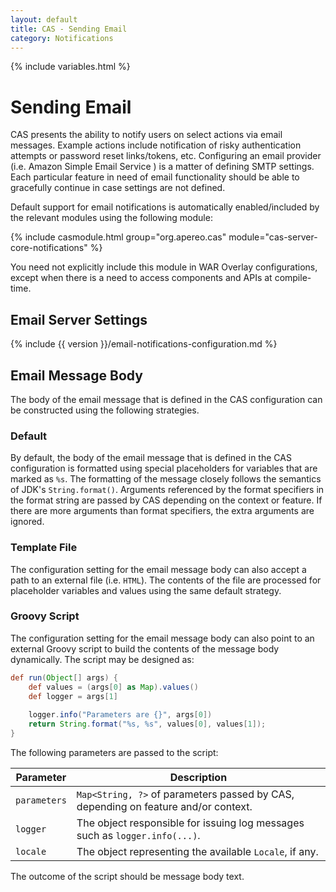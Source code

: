 ```yaml
---
layout: default
title: CAS - Sending Email
category: Notifications
---
```


{% include variables.html %}

# Sending Email

CAS presents the ability to notify users on select actions via email messages. Example actions include notification 
of risky authentication attempts or password reset links/tokens, etc. Configuring 
an email provider (i.e. Amazon Simple Email Service )
is a matter of defining SMTP settings. Each particular feature 
in need of email functionality should be able to 
gracefully continue in case settings are not defined. 

Default support for email notifications is automatically 
enabled/included by the relevant modules using the following module:

{% include casmodule.html group="org.apereo.cas" module="cas-server-core-notifications" %}

You need not explicitly include this module in WAR Overlay configurations, except 
when there is a need to access components and APIs at compile-time. 

## Email Server Settings

{% include {{ version }}/email-notifications-configuration.md %}
            
## Email Message Body

The body of the email message that is defined in the CAS configuration can be 
constructed using the following strategies.

### Default

By default, the body of the email message that is defined in the CAS configuration is 
formatted using special placeholders for variables that are marked as `%s`. The
formatting of the message closely follows the semantics of JDK's `String.format()`.
Arguments referenced by the format specifiers in the format string are passed by CAS depending on the context or feature. 
If there are more arguments than format specifiers, the extra arguments are ignored.
           
### Template File

The configuration setting for the email message body can also accept a path to an external file (i.e. `HTML`).
The contents of the file are processed for placeholder variables and values using the same default strategy.

### Groovy Script

The configuration setting for the email message body can also point to an external Groovy script 
to build the contents of the message body dynamically. The script may be designed as:

```groovy
def run(Object[] args) {
    def values = (args[0] as Map).values()
    def logger = args[1]
    
    logger.info("Parameters are {}", args[0])
    return String.format("%s, %s", values[0], values[1]);
}
```

The following parameters are passed to the script:

| Parameter        | Description
|------------------|--------------------------------------------------------------------------------------------
| `parameters`       | `Map<String, ?>` of parameters passed by CAS, depending on feature and/or context.
| `logger`           | The object responsible for issuing log messages such as `logger.info(...)`.
| `locale`           | The object representing the available `Locale`, if any.

The outcome of the script should be message body text.
